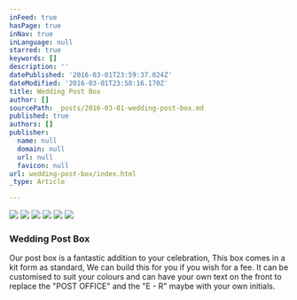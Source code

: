 ```yaml
---
inFeed: true
hasPage: true
inNav: true
inLanguage: null
starred: true
keywords: []
description: ''
datePublished: '2016-03-01T23:59:37.024Z'
dateModified: '2016-03-01T23:58:16.170Z'
title: Wedding Post Box
author: []
sourcePath: _posts/2016-03-01-wedding-post-box.md
published: true
authors: []
publisher:
  name: null
  domain: null
  url: null
  favicon: null
url: wedding-post-box/index.html
_type: Article

---
```

![](https://the-grid-user-content.s3-us-west-2.amazonaws.com/0f01376d-1acd-47ae-a442-826b5d993fca.jpg)
![](https://the-grid-user-content.s3-us-west-2.amazonaws.com/e2e94aaf-d6ae-4d24-a9b2-02a625c33eb1.jpg)
![](https://the-grid-user-content.s3-us-west-2.amazonaws.com/879feb03-ebc4-4a00-934d-70d874751118.jpg)
![](https://the-grid-user-content.s3-us-west-2.amazonaws.com/d1bf1c9f-f9d3-41e9-9d83-e89f70780ae4.jpg)
![](https://the-grid-user-content.s3-us-west-2.amazonaws.com/243adcba-4b38-4d0b-97ae-c1361ef735d8.jpg)
![](https://the-grid-user-content.s3-us-west-2.amazonaws.com/85657f0f-5187-491d-9af7-8bf1ad65dadd.jpg)

### Wedding Post Box

Our post box is a fantastic addition to your celebration, This box comes in a kit form as standard, We can build this for you if you wish for a fee. It can be customised to suit your colours and can have your own text on the front to replace the "POST OFFICE" and the "E - R" maybe with your own initials.